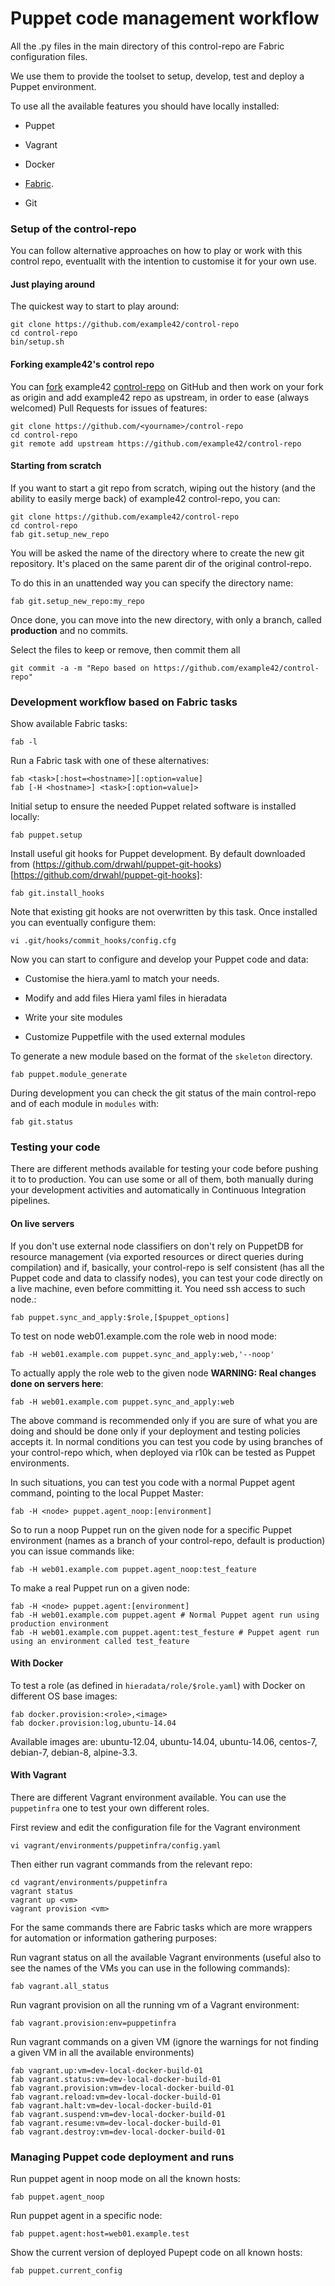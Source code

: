 # Puppet code management workflow

All the .py files in the main directory of this control-repo are Fabric configuration files.

We use them to provide the toolset to setup, develop, test and deploy a Puppet environment.

To use all the available features you should have locally installed:

  - Puppet

  - Vagrant

  - Docker

  - [Fabric](http://www.fabfile.org/installing.html).

  - Git

### Setup of the control-repo

You can follow alternative approaches on how to play or work with this control repo, eventuallt with the intention to customise it for your own use.

#### Just playing around

The quickest way to start to play around:

    git clone https://github.com/example42/control-repo
    cd control-repo
    bin/setup.sh

#### Forking example42's control repo

You can [fork](https://help.github.com/articles/fork-a-repo/) example42 [control-repo](https://github.com/example42/control-repo) on GitHub and then work on your fork as origin and add example42 repo as upstream, in order to ease (always welcomed) Pull Requests for issues of features:

    git clone https://github.com/<yourname>/control-repo
    cd control-repo
    git remote add upstream https://github.com/example42/control-repo

#### Starting from scratch

If you want to start a git repo from scratch, wiping out the history (and the ability to easily merge back) of example42 control-repo, you can:

    git clone https://github.com/example42/control-repo
    cd control-repo
    fab git.setup_new_repo

You will be asked the name of the directory where to create the new git repository. It's placed on the same parent dir of the original control-repo.

To do this in an unattended way you can specify the directory name:

    fab git.setup_new_repo:my_repo

Once done, you can move into the new directory, with only a branch, called **production** and no commits.

Select the files to keep or remove, then commit them all

    git commit -a -m "Repo based on https://github.com/example42/control-repo"


### Development workflow based on Fabric tasks

Show available Fabric tasks:

    fab -l

Run a Fabric task with one of these alternatives:

    fab <task>[:host=<hostname>][:option=value]
    fab [-H <hostname>] <task>[:option=value]>

Initial setup to ensure the needed Puppet related software is installed locally:

    fab puppet.setup

Install useful git hooks for Puppet development. By default downloaded from (https://github.com/drwahl/puppet-git-hooks)[https://github.com/drwahl/puppet-git-hooks]:

    fab git.install_hooks

Note that existing git hooks are not overwritten by this task. Once installed you can eventually configure them:

    vi .git/hooks/commit_hooks/config.cfg

Now you can start to configure and develop your Puppet code and data:

  - Customise the hiera.yaml to match your needs.

  - Modify and add files Hiera yaml files in hieradata

  - Write your site modules

  - Customize Puppetfile with the used external modules

To generate a new module based on the format of the ```skeleton``` directory.

    fab puppet.module_generate

During development you can check the git status of the main control-repo and of each module in ```modules``` with:

    fab git.status

### Testing your code

There are different methods available for testing your code before pushing it to to production. You can use some or all of them, both manually during your development activities and automatically in Continuous Integration pipelines.


#### On live servers

If you don't use external node classifiers on don't rely on PuppetDB for resource management (via exported resources or direct queries during compilation) and if, basically, your control-repo is self consistent (has all the Puppet code and data to classify nodes), you can test your code directly on a live machine, even before committing it. You need ssh access to such node.:

    fab puppet.sync_and_apply:$role,[$puppet_options]

To test on node web01.example.com the role web in nood mode:

    fab -H web01.example.com puppet.sync_and_apply:web,'--noop'

To actually apply the role web to the given node **WARNING: Real changes done on servers here**:

    fab -H web01.example.com puppet.sync_and_apply:web

The above command is recommended only if you are sure of what you are doing and should be done only if your deployment and testing policies accepts it. In normal conditions you can test you code by using branches of your control-repo which, when deployed via r10k can be tested as Puppet environments.

In such situations, you can test you code with a normal Puppet agent command, pointing to the local Puppet Master:

    fab -H <node> puppet.agent_noop:[environment]

So to run a noop Puppet run on the given node for a specific Puppet environment (names as a branch of your control-repo, default is production) you can issue commands like:

    fab -H web01.example.com puppet.agent_noop:test_feature

To make a real Puppet run on a given node:

    fab -H <node> puppet.agent:[environment]
    fab -H web01.example.com puppet.agent # Normal Puppet agent run using production environment
    fab -H web01.example.com puppet.agent:test_festure # Puppet agent run using an environment called test_feature


#### With Docker
To test a role (as defined in ```hieradata/role/$role.yaml```) with Docker on different OS base images:

    fab docker.provision:<role>,<image>
    fab docker.provision:log,ubuntu-14.04

Available images are: ubuntu-12.04, ubuntu-14.04, ubuntu-14.06, centos-7, debian-7, debian-8, alpine-3.3.


#### With Vagrant

There are different Vagrant environment available. You can use the ```puppetinfra``` one to test your own different roles.

First review and edit the configuration file for the Vagrant environment

    vi vagrant/environments/puppetinfra/config.yaml

Then either run vagrant commands from the relevant repo:

    cd vagrant/environments/puppetinfra
    vagrant status
    vagrant up <vm>
    vagrant provision <vm>

For the same commands there are Fabric tasks which are more wrappers for automation or information gathering purposes:


Run vagrant status on all the available Vagrant environments (useful also to see the names of the VMs you can use in the following commands):

    fab vagrant.all_status

Run vagrant provision on all the running vm of a Vagrant environment:

    fab vagrant.provision:env=puppetinfra

Run vagrant commands on a given VM (ignore the warnings for not finding a given VM in all the available environments)

    fab vagrant.up:vm=dev-local-docker-build-01
    fab vagrant.status:vm=dev-local-docker-build-01
    fab vagrant.provision:vm=dev-local-docker-build-01
    fab vagrant.reload:vm=dev-local-docker-build-01
    fab vagrant.halt:vm=dev-local-docker-build-01
    fab vagrant.suspend:vm=dev-local-docker-build-01
    fab vagrant.resume:vm=dev-local-docker-build-01
    fab vagrant.destroy:vm=dev-local-docker-build-01



### Managing Puppet code deployment and runs

Run puppet agent in noop mode on all the known hosts:

    fab puppet.agent_noop

Run puppet agent in a specific node:

    fab puppet.agent:host=web01.example.test

Show the current version of deployed Pupept code on all known hosts:

    fab puppet.current_config


